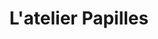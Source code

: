 ---
title: "L'atelier Papilles"
url: /saint-jean-de-braye/latelier-papilles-avenue-louis-joseph-soulas/
shop: Bäckerei
---
